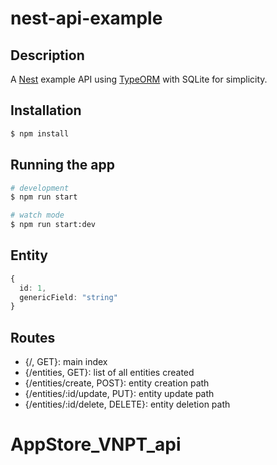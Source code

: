 # nest-api-example

## Description

A [Nest](https://github.com/nestjs/nest) example API using [TypeORM](https://github.com/typeorm/typeorm) with SQLite for simplicity.

## Installation

```bash
$ npm install
```

## Running the app

```bash
# development
$ npm run start

# watch mode
$ npm run start:dev
```

## Entity

```ts
{
  id: 1,
  genericField: "string"
}
```

## Routes

- {/, GET}: main index
- {/entities, GET}: list of all entities created
- {/entities/create, POST}: entity creation path
- {/entities/:id/update, PUT}: entity update path
- {/entities/:id/delete, DELETE}: entity deletion path
# AppStore_VNPT_api
